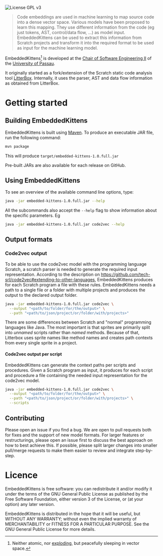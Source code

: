 ![License GPL v3](https://img.shields.io/github/license/se2p/LitterBox?color=blue&style=flat-square)

> Code embeddings are used in machine learning to map source code into a dense vector space.
> Various models have been proposed to learn this mapping.
> They use different information from the code (eg just tokens, AST, control/data flow, …) as model input.
> EmbeddedKittens can be used to extract this information from Scratch projects and transform it into the required format to be used as input for the machine learning model.

EmbeddedKittens[^1] is developed at the
[Chair of Software Engineering II](https://www.fim.uni-passau.de/lehrstuhl-fuer-software-engineering-ii/)
of the [University of Passau](https://www.uni-passau.de).

It originally started as a fork/extension of the Scratch static code analysis tool [LitterBox](https://github.com/se2p/LitterBox).
Internally, it uses the parser, AST and data flow information as obtained from LitterBox.


# Getting started

## Building EmbeddedKittens

EmbeddedKittens is built using [Maven](https://maven.apache.org/).
To produce an executable JAR file, run the following command:

```bash
mvn package
```

This will produce `target/embedded-kittens-1.0.full.jar`

Pre-built JARs are also available for each release on GitHub.


## Using EmbeddedKittens

To see an overview of the available command line options, type:

```bash
java -jar embedded-kittens-1.0.full.jar --help
```

All the subcommands also accept the `--help` flag to show information about the specific parameters.
Eg
```bash
java -jar embedded-kittens-1.0.full.jar code2vec --help
```


## Output formats

### Code2vec output

To be able to use the code2vec model with the programming language Scratch, a scratch parser is needed to generate the required input representation.
According to the description on https://github.com/tech-srl/code2vec#extending-to-other-languages,
EmbeddedKittens produces for each Scratch program a file with these rules.
EmbeddedKittens needs a path to a single file or a folder with multiple projects and produces the output to the declared output folder. 

```bash
java -jar embedded-kittens-1.0.full.jar code2vec \
  --output "<path/to/folder/for/the/output>" \
  --path "<path/to/json/project/or/folder/with/projects>"
```

There are some differences between Scratch and "normal" programming languages like Java.
The most important is that sprites are primarily split into *unnamed* scripts rather than *named* methods.
Because of that, Litterbox uses sprite names like method names and creates path contexts from every single sprite in a project.


#### Code2vec output per script

EmbeddedKittens can generate the context paths per scripts and procedures.
Given a Scratch program as input, it produces for each script and procedure a file containing the needed input representation for the code2vec model. 

```bash
java -jar embedded-kittens-1.0.full.jar code2vec \
  --output "<path/to/folder/for/the/output>" \
  --path "<path/to/json/project/or/folder/with/projects>" \
  --scripts
``` 


## Contributing

Please open an issue if you find a bug.
We are open to pull requests both for fixes and the support of new model formats.
For larger features or restructurings, please open an issue first to discuss the best approach on how to best achieve this.
If possible, please split larger changes into smaller pull/merge requests to make them easier to review and integrate step-by-step.


# Licence

EmbeddedKittens is free software: you can redistribute it and/or modify
it under the terms of the GNU General Public License as published by
the Free Software Foundation, either version 3 of the License, or (at
your option) any later version.

EmbeddedKittens is distributed in the hope that it will be useful, but
WITHOUT ANY WARRANTY; without even the implied warranty of
MERCHANTABILITY or FITNESS FOR A PARTICULAR PURPOSE. See the GNU
General Public License for more details.


[^1]: Neither atomic, nor [exploding](https://www.explodingkittens.com/), but peacefully sleeping in vector space.
